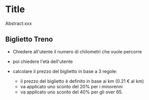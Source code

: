Title
===
Abstract:xxx
## Biglietto Treno
- Chiedere all'utente il numero di chilometri che vuole percorre
- poi chiedere l'età dell'utente
- calcolare il prezzo del biglietto in base a 3 regole:

  - il prezzo del biglietto è definito in base ai km (0.21 € al km)
  - va applicato uno sconto del 20% per i minorenni
  - va applicato uno sconto del 40% per gli over 65.



